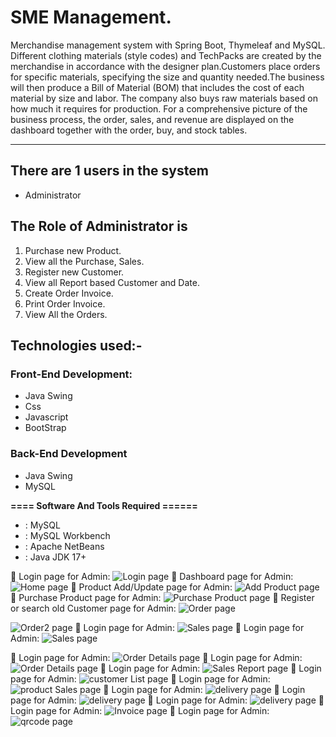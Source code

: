 # SME Management.
Merchandise management system with Spring Boot, Thymeleaf and MySQL.
Different clothing materials (style codes) and TechPacks are created by the merchandise in accordance with the designer plan.Customers place orders for specific materials, specifying the size and quantity needed.The business will then produce a Bill of Material (BOM) that includes the cost of each material by size and labor.
The company also buys raw materials based on how much it requires for production.
For a comprehensive picture of the business process, the order, sales, and revenue are displayed on the dashboard together with the order, buy, and stock tables.
-----------------   ---------------------------------------------
## There are 1 users in the system

- Administrator

## The Role of Administrator is
1. Purchase new Product.
2. View all the Purchase, Sales.
3. Register new Customer.
4. View all Report based Customer and Date.
5. Create Order Invoice.
6. Print Order Invoice.
7. View All the Orders.

## Technologies used:-
### Front-End Development:
- Java Swing
- Css
- Javascript
- BootStrap
### Back-End Development
- Java Swing
- MySQL

**==== Software And Tools Required ======**
- :  MySQL
- :  MySQL Workbench
- :  Apache NetBeans
- :  Java JDK 17+
  
:pushpin: Login page for Admin:
![ Login page](https://github.com/fatemazohor/SwingSMEMangagement/blob/main/Screenshot/login.png)
:pushpin: Dashboard page for Admin:
![ Home page](https://github.com/fatemazohor/SwingSMEMangagement/blob/main/Screenshot/home.png)
:pushpin: Product Add/Update page for Admin:
![ Add Product page](https://github.com/fatemazohor/SwingSMEMangagement/blob/main/Screenshot/add.png)
:pushpin: Purchase Product page for Admin:
![ Purchase Product page](https://github.com/fatemazohor/SwingSMEMangagement/blob/main/Screenshot/purchase2.png)
:pushpin: Register or search old Customer page for Admin:
![ Order page](https://github.com/fatemazohor/SwingSMEMangagement/blob/main/Screenshot/order.png)

![ Order2 page](https://github.com/fatemazohor/SwingSMEMangagement/blob/main/Screenshot/order2.png)
:pushpin: Login page for Admin:
![ Sales page](https://github.com/fatemazohor/SwingSMEMangagement/blob/main/Screenshot/cart2.png)
:pushpin: Login page for Admin:
![ Sales page](https://github.com/fatemazohor/SwingSMEMangagement/blob/main/Screenshot/cart3.png)

 :pushpin: Login page for Admin:
![ Order Details page](https://github.com/fatemazohor/SwingSMEMangagement/blob/main/Screenshot/orderDetails.png)
:pushpin: Login page for Admin:
![ Order Details page](https://github.com/fatemazohor/SwingSMEMangagement/blob/main/Screenshot/orderDetails2.png)
:pushpin: Login page for Admin:
![ Sales Report page](https://github.com/fatemazohor/SwingSMEMangagement/blob/main/Screenshot/salesReport.png)
:pushpin: Login page for Admin:
![ customer List page](https://github.com/fatemazohor/SwingSMEMangagement/blob/main/Screenshot/customerList2.png)
:pushpin: Login page for Admin:
![ product Sales page](https://github.com/fatemazohor/SwingSMEMangagement/blob/main/Screenshot/productSales2.png)
:pushpin: Login page for Admin:
![ delivery page](https://github.com/fatemazohor/SwingSMEMangagement/blob/main/Screenshot/delivery.png)
:pushpin: Login page for Admin:
![ delivery page](https://github.com/fatemazohor/SwingSMEMangagement/blob/main/Screenshot/delivery2.png)
:pushpin: Login page for Admin:
![ delivery page](https://github.com/fatemazohor/SwingSMEMangagement/blob/main/Screenshot/delivery3.png)
:pushpin: Login page for Admin:
![ Invoice page](https://github.com/fatemazohor/SwingSMEMangagement/blob/main/Screenshot/invoice-de2210cId14r95.png)
:pushpin: Login page for Admin:
![ qrcode page](https://github.com/fatemazohor/SwingSMEMangagement/blob/main/Screenshot/qrcode.png)
